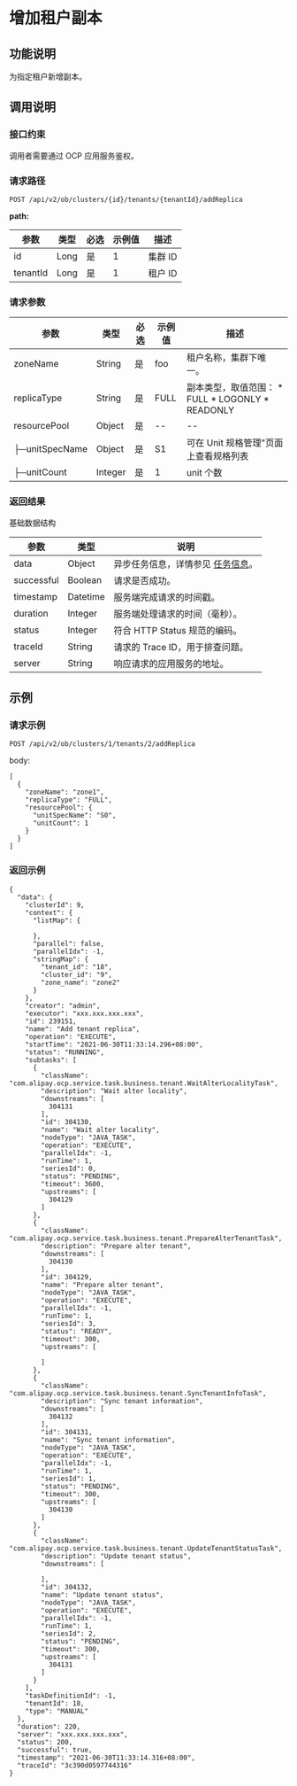 增加租户副本 
===========================



功能说明 
-------------------------

为指定租户新增副本。

调用说明 
-------------------------

### 接口约束 

调用者需要通过 OCP 应用服务鉴权。

### 请求路径 

`POST /api/v2/ob/clusters/{id}/tenants/{tenantId}/addReplica`

**path:** 


|    参数    |  类型  | 必选 | 示例值 |  描述   |
|----------|------|----|-----|-------|
| id       | Long | 是  | 1   | 集群 ID |
| tenantId | Long | 是  | 1   | 租户 ID |



### 请求参数 



|       参数       |   类型    | 必选 | 示例值  |                                                                                                      描述                                                                                                      |
|----------------|---------|----|------|--------------------------------------------------------------------------------------------------------------------------------------------------------------------------------------------------------------|
| zoneName      | String  | 是  | foo  | 租户名称，集群下唯一。                                                                                                                                                                                                  |
| replicaType    | String  | 是  | FULL | 副本类型，取值范围： * FULL   * LOGONLY    <!-- --> * READONLY    |
| resourcePool   | Object  | 是  | --   | --                                                                                                                                                                                                           |
| ├─unitSpecName | Object  | 是  | S1   | 可在 Unit 规格管理"页面上查看规格列表                                                                                                                                                                                       |
| ├─unitCount    | Integer | 是  | 1    | unit 个数                                                                                                                                                                                                      |



### 返回结果 

基础数据结构


|     参数     |    类型    |                                说明                                |
|------------|----------|------------------------------------------------------------------|
| data       | Object   | 异步任务信息，详情参见 [任务信息](../1700.appendix-1/100.dag-information.md)。 |
| successful | Boolean  | 请求是否成功。                                                          |
| timestamp  | Datetime | 服务端完成请求的时间戳。                                                     |
| duration   | Integer  | 服务端处理请求的时间（毫秒）。                                                  |
| status     | Integer  | 符合 HTTP Status 规范的编码。                                            |
| traceId    | String   | 请求的 Trace ID，用于排查问题。                                             |
| server     | String   | 响应请求的应用服务的地址。                                                    |



示例 
-----------------------

### 请求示例 

`POST /api/v2/ob/clusters/1/tenants/2/addReplica`

body:

```unknow
[
  {
    "zoneName": "zone1",
    "replicaType": "FULL",
    "resourcePool": {
      "unitSpecName": "S0",
      "unitCount": 1
    }
  }
]
```





### 返回示例 

```unknow
{
  "data": {
    "clusterId": 9,
    "context": {
      "listMap": {
        
      },
      "parallel": false,
      "parallelIdx": -1,
      "stringMap": {
        "tenant_id": "18",
        "cluster_id": "9",
        "zone_name": "zone2"
      }
    },
    "creator": "admin",
    "executor": "xxx.xxx.xxx.xxx",
    "id": 239151,
    "name": "Add tenant replica",
    "operation": "EXECUTE",
    "startTime": "2021-06-30T11:33:14.296+08:00",
    "status": "RUNNING",
    "subtasks": [
      {
        "className": "com.alipay.ocp.service.task.business.tenant.WaitAlterLocalityTask",
        "description": "Wait alter locality",
        "downstreams": [
          304131
        ],
        "id": 304130,
        "name": "Wait alter locality",
        "nodeType": "JAVA_TASK",
        "operation": "EXECUTE",
        "parallelIdx": -1,
        "runTime": 1,
        "seriesId": 0,
        "status": "PENDING",
        "timeout": 3600,
        "upstreams": [
          304129
        ]
      },
      {
        "className": "com.alipay.ocp.service.task.business.tenant.PrepareAlterTenantTask",
        "description": "Prepare alter tenant",
        "downstreams": [
          304130
        ],
        "id": 304129,
        "name": "Prepare alter tenant",
        "nodeType": "JAVA_TASK",
        "operation": "EXECUTE",
        "parallelIdx": -1,
        "runTime": 1,
        "seriesId": 3,
        "status": "READY",
        "timeout": 300,
        "upstreams": [
          
        ]
      },
      {
        "className": "com.alipay.ocp.service.task.business.tenant.SyncTenantInfoTask",
        "description": "Sync tenant information",
        "downstreams": [
          304132
        ],
        "id": 304131,
        "name": "Sync tenant information",
        "nodeType": "JAVA_TASK",
        "operation": "EXECUTE",
        "parallelIdx": -1,
        "runTime": 1,
        "seriesId": 1,
        "status": "PENDING",
        "timeout": 300,
        "upstreams": [
          304130
        ]
      },
      {
        "className": "com.alipay.ocp.service.task.business.tenant.UpdateTenantStatusTask",
        "description": "Update tenant status",
        "downstreams": [
          
        ],
        "id": 304132,
        "name": "Update tenant status",
        "nodeType": "JAVA_TASK",
        "operation": "EXECUTE",
        "parallelIdx": -1,
        "runTime": 1,
        "seriesId": 2,
        "status": "PENDING",
        "timeout": 300,
        "upstreams": [
          304131
        ]
      }
    ],
    "taskDefinitionId": -1,
    "tenantId": 18,
    "type": "MANUAL"
  },
  "duration": 220,
  "server": "xxx.xxx.xxx.xxx",
  "status": 200,
  "successful": true,
  "timestamp": "2021-06-30T11:33:14.316+08:00",
  "traceId": "3c390d0597744316"
}
```



